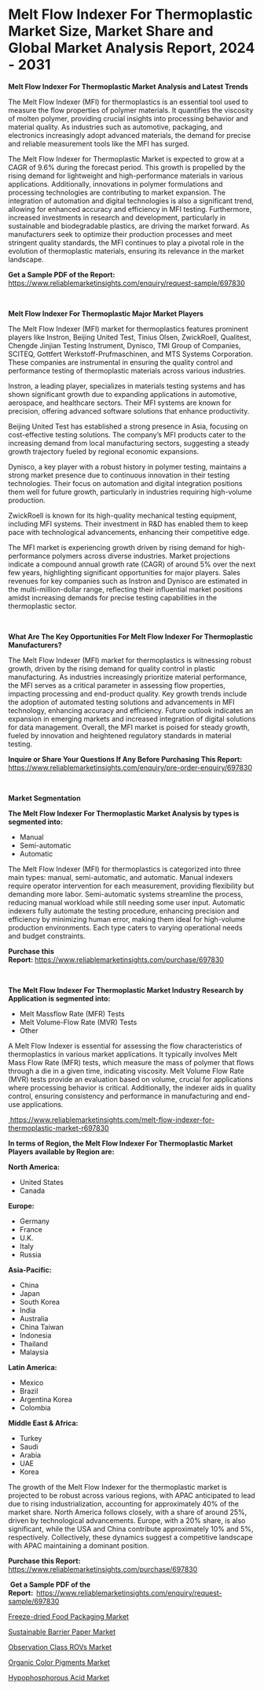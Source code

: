 <p><h1>Melt Flow Indexer For Thermoplastic Market Size, Market Share and Global Market Analysis Report, 2024 - 2031</h1></p><p><strong>Melt Flow Indexer For Thermoplastic Market Analysis and Latest Trends</strong></p>
<p><p>The Melt Flow Indexer (MFI) for thermoplastics is an essential tool used to measure the flow properties of polymer materials. It quantifies the viscosity of molten polymer, providing crucial insights into processing behavior and material quality. As industries such as automotive, packaging, and electronics increasingly adopt advanced materials, the demand for precise and reliable measurement tools like the MFI has surged.</p><p>The Melt Flow Indexer for Thermoplastic Market is expected to grow at a CAGR of 9.6% during the forecast period. This growth is propelled by the rising demand for lightweight and high-performance materials in various applications. Additionally, innovations in polymer formulations and processing technologies are contributing to market expansion. The integration of automation and digital technologies is also a significant trend, allowing for enhanced accuracy and efficiency in MFI testing. Furthermore, increased investments in research and development, particularly in sustainable and biodegradable plastics, are driving the market forward. As manufacturers seek to optimize their production processes and meet stringent quality standards, the MFI continues to play a pivotal role in the evolution of thermoplastic materials, ensuring its relevance in the market landscape.</p></p>
<p><strong>Get a Sample PDF of the Report:&nbsp;</strong> <a href="https://www.reliablemarketinsights.com/enquiry/request-sample/697830?utm_campaign=1337&utm_medium=2&utm_source=Github&utm_content=ia&utm_term=29092024&utm_id=melt-flow-indexer-for-thermoplastic">https://www.reliablemarketinsights.com/enquiry/request-sample/697830</a></p>
<p>&nbsp;</p>
<p><strong>Melt Flow Indexer For Thermoplastic Major Market Players</strong></p>
<p><p>The Melt Flow Indexer (MFI) market for thermoplastics features prominent players like Instron, Beijing United Test, Tinius Olsen, ZwickRoell, Qualitest, Chengde Jinjian Testing Instrument, Dynisco, TMI Group of Companies, SCITEQ, Gottfert Werkstoff-Prufmaschinen, and MTS Systems Corporation. These companies are instrumental in ensuring the quality control and performance testing of thermoplastic materials across various industries.</p><p>Instron, a leading player, specializes in materials testing systems and has shown significant growth due to expanding applications in automotive, aerospace, and healthcare sectors. Their MFI systems are known for precision, offering advanced software solutions that enhance productivity.</p><p>Beijing United Test has established a strong presence in Asia, focusing on cost-effective testing solutions. The company’s MFI products cater to the increasing demand from local manufacturing sectors, suggesting a steady growth trajectory fueled by regional economic expansions.</p><p>Dynisco, a key player with a robust history in polymer testing, maintains a strong market presence due to continuous innovation in their testing technologies. Their focus on automation and digital integration positions them well for future growth, particularly in industries requiring high-volume production.</p><p>ZwickRoell is known for its high-quality mechanical testing equipment, including MFI systems. Their investment in R&D has enabled them to keep pace with technological advancements, enhancing their competitive edge.</p><p>The MFI market is experiencing growth driven by rising demand for high-performance polymers across diverse industries. Market projections indicate a compound annual growth rate (CAGR) of around 5% over the next few years, highlighting significant opportunities for major players. Sales revenues for key companies such as Instron and Dynisco are estimated in the multi-million-dollar range, reflecting their influential market positions amidst increasing demands for precise testing capabilities in the thermoplastic sector.</p></p>
<p>&nbsp;</p>
<p><strong>What Are The Key Opportunities For Melt Flow Indexer For Thermoplastic Manufacturers?</strong></p>
<p><p>The Melt Flow Indexer (MFI) market for thermoplastics is witnessing robust growth, driven by the rising demand for quality control in plastic manufacturing. As industries increasingly prioritize material performance, the MFI serves as a critical parameter in assessing flow properties, impacting processing and end-product quality. Key growth trends include the adoption of automated testing solutions and advancements in MFI technology, enhancing accuracy and efficiency. Future outlook indicates an expansion in emerging markets and increased integration of digital solutions for data management. Overall, the MFI market is poised for steady growth, fueled by innovation and heightened regulatory standards in material testing.</p></p>
<p><strong>Inquire or Share Your Questions If Any Before Purchasing This Report:</strong> <a href="https://www.reliablemarketinsights.com/enquiry/pre-order-enquiry/697830?utm_campaign=1337&utm_medium=2&utm_source=Github&utm_content=ia&utm_term=29092024&utm_id=melt-flow-indexer-for-thermoplastic">https://www.reliablemarketinsights.com/enquiry/pre-order-enquiry/697830</a></p>
<p>&nbsp;</p>
<p><strong>Market Segmentation</strong></p>
<p><strong>The Melt Flow Indexer For Thermoplastic Market Analysis by types is segmented into:</strong></p>
<p><ul><li>Manual</li><li>Semi-automatic</li><li>Automatic</li></ul></p>
<p><p>The Melt Flow Indexer (MFI) for thermoplastics is categorized into three main types: manual, semi-automatic, and automatic. Manual indexers require operator intervention for each measurement, providing flexibility but demanding more labor. Semi-automatic systems streamline the process, reducing manual workload while still needing some user input. Automatic indexers fully automate the testing procedure, enhancing precision and efficiency by minimizing human error, making them ideal for high-volume production environments. Each type caters to varying operational needs and budget constraints.</p></p>
<p><strong>Purchase this Report:&nbsp;</strong><a href="https://www.reliablemarketinsights.com/purchase/697830?utm_campaign=1337&utm_medium=2&utm_source=Github&utm_content=ia&utm_term=29092024&utm_id=melt-flow-indexer-for-thermoplastic">https://www.reliablemarketinsights.com/purchase/697830</a></p>
<p>&nbsp;</p>
<p><strong>The Melt Flow Indexer For Thermoplastic Market Industry Research by Application is segmented into:</strong></p>
<p><ul><li>Melt Massflow Rate (MFR) Tests</li><li>Melt Volume-Flow Rate (MVR) Tests</li><li>Other</li></ul></p>
<p><p>A Melt Flow Indexer is essential for assessing the flow characteristics of thermoplastics in various market applications. It typically involves Melt Mass Flow Rate (MFR) tests, which measure the mass of polymer that flows through a die in a given time, indicating viscosity. Melt Volume Flow Rate (MVR) tests provide an evaluation based on volume, crucial for applications where processing behavior is critical. Additionally, the indexer aids in quality control, ensuring consistency and performance in manufacturing and end-use applications.</p></p>
<p><a href="https://www.reliablemarketinsights.com/melt-flow-indexer-for-thermoplastic-market-r697830?utm_campaign=1337&utm_medium=2&utm_source=Github&utm_content=ia&utm_term=29092024&utm_id=melt-flow-indexer-for-thermoplastic">&nbsp;https://www.reliablemarketinsights.com/melt-flow-indexer-for-thermoplastic-market-r697830</a></p>
<p><strong>In terms of Region, the Melt Flow Indexer For Thermoplastic Market Players available by Region are:</strong></p>
<p>
    <p> <strong> North America: </strong>
        <ul>
            <li>United States</li>
            <li>Canada</li>
        </ul>
        </p> 
    <p> <strong> Europe: </strong>
        <ul>
            <li>Germany</li>
            <li>France</li>
            <li>U.K.</li>
            <li>Italy</li>
            <li>Russia</li>
        </ul>
        </p> 
    <p> <strong> Asia-Pacific: </strong>
        <ul>
            <li>China</li>
            <li>Japan</li>
            <li>South Korea</li>
            <li>India</li>
            <li>Australia</li>
            <li>China Taiwan</li>
            <li>Indonesia</li>
            <li>Thailand</li>
            <li>Malaysia</li>
        </ul>
        </p> 
    <p> <strong> Latin America: </strong>
        <ul>
            <li>Mexico</li>
            <li>Brazil</li>
            <li>Argentina Korea</li>
            <li>Colombia</li>
        </ul>
        </p> 
    <p> <strong> Middle East & Africa: </strong>
        <ul>
            <li>Turkey</li>
            <li>Saudi</li>
            <li>Arabia</li>
            <li>UAE</li>
            <li>Korea</li>
        </ul>
    </p>
    </p>
<p><p>The growth of the Melt Flow Indexer for the thermoplastic market is projected to be robust across various regions, with APAC anticipated to lead due to rising industrialization, accounting for approximately 40% of the market share. North America follows closely, with a share of around 25%, driven by technological advancements. Europe, with a 20% share, is also significant, while the USA and China contribute approximately 10% and 5%, respectively. Collectively, these dynamics suggest a competitive landscape with APAC maintaining a dominant position.</p></p>
<p><strong>Purchase this Report: </strong><a href="https://www.reliablemarketinsights.com/purchase/697830?utm_campaign=1337&utm_medium=2&utm_source=Github&utm_content=ia&utm_term=29092024&utm_id=melt-flow-indexer-for-thermoplastic">https://www.reliablemarketinsights.com/purchase/697830</a></p>
<p>&nbsp;<strong>Get a Sample PDF of the Report:&nbsp;&nbsp;</strong><a href="https://www.reliablemarketinsights.com/enquiry/request-sample/697830?utm_campaign=1337&utm_medium=2&utm_source=Github&utm_content=ia&utm_term=29092024&utm_id=melt-flow-indexer-for-thermoplastic">https://www.reliablemarketinsights.com/enquiry/request-sample/697830</a></p>
<p><strong></strong></p>
<p><p><a href="https://issuu.com/reportprime-2/docs/freeze-dried-food-packaging-market-_ebf68a201d86d8?utm_campaign=1337&utm_medium=2&utm_source=Github&utm_content=ia&utm_term=29092024&utm_id=melt-flow-indexer-for-thermoplastic">Freeze-dried Food Packaging Market</a></p><p><a href="https://issuu.com/reportprime-2/docs/sustainable-barrier-paper-market-si_91ad4e3b3f7a1a?utm_campaign=1337&utm_medium=2&utm_source=Github&utm_content=ia&utm_term=29092024&utm_id=melt-flow-indexer-for-thermoplastic">Sustainable Barrier Paper Market</a></p><p><a href="https://github.com/Krish2023na/Market-Research-Report-List-6/blob/main/observation-class-rovs-market.md?utm_campaign=1337&utm_medium=2&utm_source=Github&utm_content=ia&utm_term=29092024&utm_id=melt-flow-indexer-for-thermoplastic">Observation Class ROVs Market</a></p><p><a href="https://www.linkedin.com/pulse/organic-color-pigments-market-indicators-size-regional-breakdown-lx3mc?utm_campaign=1337&utm_medium=2&utm_source=Github&utm_content=ia&utm_term=29092024&utm_id=melt-flow-indexer-for-thermoplastic">Organic Color Pigments Market</a></p><p><a href="https://www.linkedin.com/pulse/global-hypophosphorous-acid-market-focus-application-eotvc?utm_campaign=1337&utm_medium=2&utm_source=Github&utm_content=ia&utm_term=29092024&utm_id=melt-flow-indexer-for-thermoplastic">Hypophosphorous Acid Market</a></p></p>